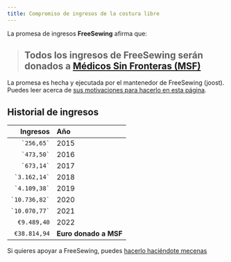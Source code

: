 ```yaml
---
title: Compromiso de ingresos de la costura libre
---
```


La promesa de ingresos **FreeSewing** afirma que:

> ## Todos los ingresos de FreeSewing serán donados a [Médicos Sin Fronteras (MSF)](http://www.msf.org/)

La promesa es hecha y ejecutada por el mantenedor de FreeSewing (joost). Puedes leer acerca de [sus motivaciones para hacerlo en esta página](/docs/various/pledge/motivation/).

## Historial de ingresos

|          Ingresos | Año                                                     |
| -----------------:|:------------------------------------------------------- |
|    `` `256,65` `` | 2015                                                    |
|    `` `473,50` `` | 2016                                                    |
|    `` `673,14` `` | 2017                                                    |
|  `` `3.162,14` `` | 2018                                                    |
|  `` `4.109,38` `` | 2019                                                    |
| `` `10.736,82` `` | 2020                                                    |
| `` `10.070,77` `` | 2021                                                    |
|       `€9.489,40` | 2022                                                    |
|      `€38.814,94` | ****************Euro donado a MSF**************** |

<Tip>

Si quieres apoyar a FreeSewing, puedes [hacerlo haciéndote mecenas](/patrons/join/)

</Tip>
